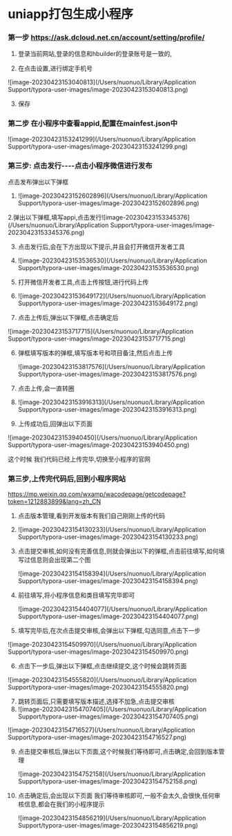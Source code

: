# uniapp打包生成小程序

### 第一步 https://ask.dcloud.net.cn/account/setting/profile/

1. 登录当前网站,登录的信息和hbuilder的登录账号是一致的,

2. 在点击设置,进行绑定手机号

![image-20230423153040813](/Users/nuonuo/Library/Application Support/typora-user-images/image-20230423153040813.png)

3. 保存

### 第二步 在小程序中查看appid,配置在mainfest.json中

![image-20230423153241299](/Users/nuonuo/Library/Application Support/typora-user-images/image-20230423153241299.png)

###  第三步: 点击发行----点击小程序微信进行发布 

点击发布弹出以下弹框

1. ![image-20230423152602896](/Users/nuonuo/Library/Application Support/typora-user-images/image-20230423152602896.png)

2.弹出以下弹框,填写appi,点击发行![image-20230423153345376](/Users/nuonuo/Library/Application Support/typora-user-images/image-20230423153345376.png)

3. 点击发行后,会在下方出现以下提示,并且会打开微信开发者工具
4. ![image-20230423153536530](/Users/nuonuo/Library/Application Support/typora-user-images/image-20230423153536530.png)



4. 打开微信开发者工具,点击上传按钮,进行代码上传
5. ![image-20230423153649172](/Users/nuonuo/Library/Application Support/typora-user-images/image-20230423153649172.png)

5. 点击上传后,弹出以下弹框,点击确定后

![image-20230423153717715](/Users/nuonuo/Library/Application Support/typora-user-images/image-20230423153717715.png)

6. 弹框填写版本的弹框,填写版本号和项目备注,然后点击上传

   ![image-20230423153817576](/Users/nuonuo/Library/Application Support/typora-user-images/image-20230423153817576.png)

7. 点击上传,会一直转圈
8. ![image-20230423153916313](/Users/nuonuo/Library/Application Support/typora-user-images/image-20230423153916313.png)
9. 上传成功后,回弹出以下页面

![image-20230423153940450](/Users/nuonuo/Library/Application Support/typora-user-images/image-20230423153940450.png)

这个时候 我们代码已经上传完毕,切换至小程序的官网

### 第三步,上传完代码后,回到小程序网站

https://mp.weixin.qq.com/wxamp/wacodepage/getcodepage?token=1212883899&lang=zh_CN

1. 点击版本管理,看到开发版本有我们自己刚刚上传的代码

2. ![image-20230423154130233](/Users/nuonuo/Library/Application Support/typora-user-images/image-20230423154130233.png)

3. 点击提交审核,如何没有完善信息,则就会弹出以下的弹框,点击前往填写,如何填写过信息则会出现第二个图

   ![image-20230423154158394](/Users/nuonuo/Library/Application Support/typora-user-images/image-20230423154158394.png)

4. 前往填写,将小程序信息和类目填写完毕即可

   ![image-20230423154404077](/Users/nuonuo/Library/Application Support/typora-user-images/image-20230423154404077.png)

5. 填写完毕后,在次点击提交审核,会弹出以下弹框,勾选同意,点击下一步

![image-20230423154509970](/Users/nuonuo/Library/Application Support/typora-user-images/image-20230423154509970.png)



6. 点击下一步后,弹出以下弹框,点击继续提交,这个时候会跳转页面

![image-20230423154555820](/Users/nuonuo/Library/Application Support/typora-user-images/image-20230423154555820.png)



7. 跳转页面后,只需要填写版本描述,选择不加急,点击提交审核
8. ![image-20230423154707405](/Users/nuonuo/Library/Application Support/typora-user-images/image-20230423154707405.png)

![image-20230423154716527](/Users/nuonuo/Library/Application Support/typora-user-images/image-20230423154716527.png)



9. 点击提交审核后,弹出以下页面,这个时候我们等待即可,点击确定,会回到版本管理

   ![image-20230423154752158](/Users/nuonuo/Library/Application Support/typora-user-images/image-20230423154752158.png)

10. 点击确定后,会出现以下页面 我们等待审核即可,一般不会太久,会很快,任何审核信息,都会在我们的小程序提示

    ![image-20230423154856219](/Users/nuonuo/Library/Application Support/typora-user-images/image-20230423154856219.png)